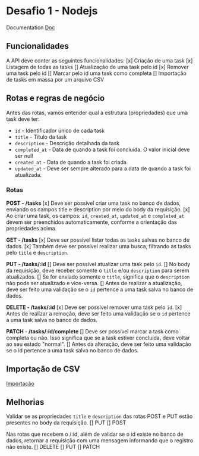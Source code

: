 # Desafio 1 - Nodejs

Documentation
[Doc](https://efficient-sloth-d85.notion.site/Desafio-01-2d48608f47644519a408b438b52d913f)

## Funcionalidades

A API deve conter as seguintes funcionalidades:
[x] Criação de uma task
[x] Listagem de todas as tasks
[] Atualização de uma task pelo id
[x] Remover uma task pelo id
[] Marcar pelo id uma task como completa
[] Importação de tasks em massa por um arquivo CSV

## Rotas e regras de negócio

Antes das rotas, vamos entender qual a estrutura (propriedades) que uma task deve ter:

- `id` - Identificador único de cada task
- `title` - Título da task
- `description` - Descrição detalhada da task
- `completed_at` - Data de quando a task foi concluída. O valor inicial deve ser null
- `created_at` - Data de quando a task foi criada.
- `updated_at` - Deve ser sempre alterado para a data de quando a task foi atualizada.

### Rotas

**POST - /tasks**
[x] Deve ser possível criar uma task no banco de dados, enviando os campos title e description por meio do body da requisição.
[x] Ao criar uma task, os campos: `id`, `created_at`, `updated_at` e `completed_at` devem ser preenchidos automaticamente, conforme a orientação das propriedades acima.

**GET - /tasks**
[x] Deve ser possível listar todas as tasks salvas no banco de dados.
[x] Também deve ser possível realizar uma busca, filtrando as tasks pelo `title` e `description`.

**PUT - /tasks/:id**
[] Deve ser possível atualizar uma task pelo `id`.
[] No body da requisição, deve receber somente o `title` e/ou `description` para serem atualizados.
[] Se for enviado somente o `title`, significa que o `description` não pode ser atualizado e vice-versa.
[] Antes de realizar a atualização, deve ser feito uma validação se o `id` pertence a uma task salva no banco de dados.

**DELETE - /tasks/:id**
[x] Deve ser possível remover uma task pelo `id`.
[x] Antes de realizar a remoção, deve ser feito uma validação se o `id` pertence a uma task salva no banco de dados.

**PATCH - /tasks/:id/complete**
[] Deve ser possível marcar a task como completa ou não. Isso significa que se a task estiver concluída, deve voltar ao seu estado "normal".
[] Antes da alteração, deve ser feito uma validação se o id pertence a uma task salva no banco de dados.

## Importação de CSV

[Importação](https://efficient-sloth-d85.notion.site/Cria-o-via-CSV-com-Stream-21ba6d279991473792787d9265212181?pvs=25)

## Melhorias

Validar se as propriedades `title` e `description` das rotas POST e PUT estão presentes no body da requisição.
[] PUT
[] POST

Nas rotas que recebem o /:id, além de validar se o id existe no banco de dados, retornar a requisição com uma mensagem informando que o registro não existe.
[] DELETE
[] PUT
[] PATCH

